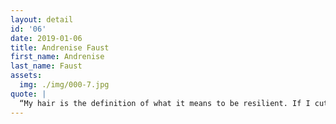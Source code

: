 ```yaml
---
layout: detail
id: '06'
date: 2019-01-06
title: Andrenise Faust
first_name: Andrenise
last_name: Faust
assets:
  img: ./img/000-7.jpg
quote: |
  “My hair is the definition of what it means to be resilient. If I cut it, damage it, or neglect it, my hair snaps back. It is a personal reminder that whatever I go through,  I will make it out on top."
---
```

